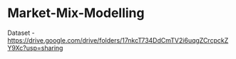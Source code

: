 # Market-Mix-Modelling

Dataset - https://drive.google.com/drive/folders/17nkcT734DdCmTV2i6uqgZCrcpckZY9Xc?usp=sharing
